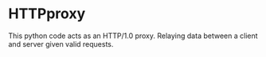 # HTTPproxy
This python code acts as an HTTP/1.0 proxy. Relaying data between a client and server given valid requests.
